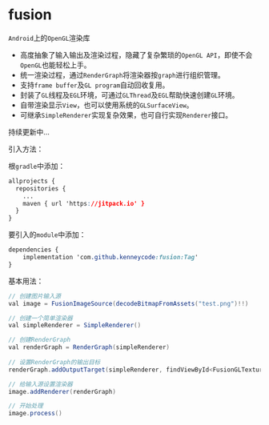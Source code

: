 # fusion

`Android`上的`OpenGL`渲染库

- 高度抽象了输入输出及渲染过程，隐藏了复杂繁琐的`OpenGL API`，即使不会`OpenGL`也能轻松上手。
- 统一渲染过程，通过`RenderGraph`将渲染器按`graph`进行组织管理。
- 支持`frame buffer`及`GL program`自动回收复用。
- 封装了`GL`线程及`EGL`环境，可通过`GLThread`及`EGL`帮助快速创建`GL`环境。
- 自带渲染显示`View`，也可以使用系统的`GLSurfaceView`。
- 可继承`SimpleRenderer`实现复杂效果，也可自行实现`Renderer`接口。

持续更新中...

引入方法：

根`gradle`中添加：

```css
allprojects {
  repositories {
    ...
    maven { url 'https://jitpack.io' }
  }
}
```

要引入的`module`中添加：

```css
dependencies {
	implementation 'com.github.kenneycode:fusion:Tag'
}
```

基本用法：

```java
// 创建图片输入源
val image = FusionImageSource(decodeBitmapFromAssets("test.png")!!)

// 创建一个简单渲染器
val simpleRenderer = SimpleRenderer()

// 创建RenderGraph
val renderGraph = RenderGraph(simpleRenderer)
  
// 设置RenderGraph的输出目标
renderGraph.addOutputTarget(simpleRenderer, findViewById<FusionGLTextureView>(R.id.fusionGLTextureView))

// 给输入源设置渲染器
image.addRenderer(renderGraph)

// 开始处理
image.process()
```




